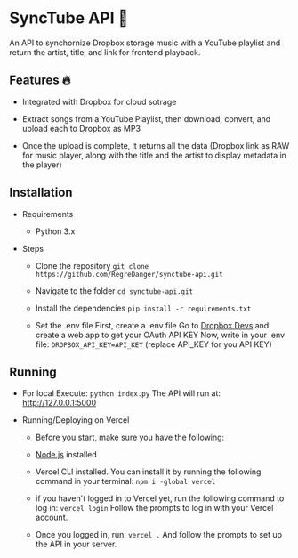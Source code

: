 # SyncTube API 🎵
An API to synchornize Dropbox storage music with a YouTube playlist and return the artist, title, and link for frontend playback.

## Features 🔥
- Integrated with Dropbox for cloud sotrage

- Extract songs from a YouTube Playlist, then download, convert, and upload each to Dropbox as MP3
- Once the upload is complete, it returns all the data (Dropbox link as RAW for music player, along with the title and the artist to display metadata in the player)

## Installation
- Requirements
    - Python 3.x

- Steps
    - Clone the repository
	`git clone https://github.com/RegreDanger/synctube-api.git`
	
	- Navigate to the folder
	`cd synctube-api.git`
	
	- Install the dependencies
	`pip install -r requirements.txt`
	
	- Set the .env file
	First, create a .env file
	Go to [Dropbox Devs](https://www.dropbox.com/developers) and create a web app to get your OAuth API KEY
	Now, write in your .env file: `DROPBOX_API_KEY=API_KEY` (replace API_KEY for you API KEY)

## Running
- For local
	Execute: `python index.py`
	The API will run at: http://127.0.0.1:5000

- Running/Deploying on Vercel
    - Before you start, make sure you have the following:
	 - [Node.js](https://nodejs.org) installed
	 - Vercel CLI installed. You can install it by running the following command in your terminal:
	 `npm i -global vercel`

	 - if you haven't logged in to Vercel yet, run the following command to log in:
	 `vercel login`
	 Follow the prompts to log in with your Vercel account.
		 
	 - Once you logged in, run:
	 `vercel .`
	 And follow the prompts to set up the API in your server.